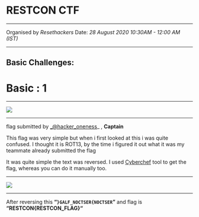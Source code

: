 # RESTCON CTF
---
Organised by _Resethackers_ 
Date: _28 August 2020 10:30AM - 12:00 AM (IST)_
***
## Basic Challenges:

# Basic : 1
---
![](https://samaritan106.files.wordpress.com/2020/08/cb964-1fqwawqxwejkmhpqg9enqxw.png)
***
flag submitted by [_@hacker_oneness](https://www.instagram.com/hack3r_oneness/)_ , **Captain**

This flag was very simple but when i first looked at this i was quite confused. I thought it is ROT13, by the time i figured it out what it was my teammate already submitted the flag

It was quite simple the text was reversed. I used [Cyberchef](http://icyberchef.com/) tool to get the flag, whereas you can do it manually too.

---
![](https://samaritan106.files.wordpress.com/2020/08/base.png?w=1024)
***
After reversing this **“`}GALF_NOCTSER{NOCTSER`”** and flag is **“RESTCON{RESTCON_FLAG}“**
